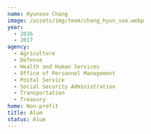 ```yaml
---
name: Hyunsoo Chang
image: /assets/img/team/chang_hyun_soo.webp
year:
  - 2016
  - 2017
agency:
  - Agriculture
  - Defense
  - Health and Human Services
  - Office of Personnel Management
  - Postal Service
  - Social Security Administration
  - Transportation
  - Treasury
home: Non-profit
title: Alum
status: Alum
---
```

